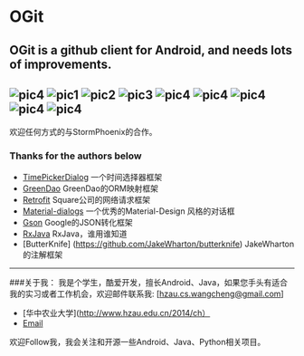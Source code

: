 OGit
===
OGit is a github client for Android, and needs lots of improvements.
---------------------
![pic4](https://github.com/StormPhoenix/OGit/raw/master/screenshot/device-2017-03-16-154618.png)
![pic1](https://github.com/StormPhoenix/OGit/raw/master/screenshot/device-2017-03-16-153852.png)
![pic2](https://github.com/StormPhoenix/OGit/raw/master/screenshot/device-2017-03-16-154201.png)
![pic3](https://github.com/StormPhoenix/OGit/raw/master/screenshot/device-2017-03-16-154438.png)
![pic4](https://github.com/StormPhoenix/OGit/raw/master/screenshot/device-2017-03-16-154450.png)
![pic4](https://github.com/StormPhoenix/OGit/raw/master/screenshot/device-2017-03-16-154509.png)
![pic4](https://github.com/StormPhoenix/OGit/raw/master/screenshot/device-2017-03-16-162708.png)
![pic4](https://github.com/StormPhoenix/OGit/raw/master/screenshot/device-2017-03-16-162757.png)
![pic4](https://github.com/StormPhoenix/OGit/raw/master/screenshot/device-2017-03-16-162829.png)
---------------------
欢迎任何方式的与StormPhoenix的合作。

### Thanks for the authors below

*	[TimePickerDialog](https://github.com/JZXiang/TimePickerDialog) 一个时间选择器框架
*	[GreenDao](https://github.com/greenrobot/greenDAO) GreenDao的ORM映射框架
* [Retrofit](https://github.com/square/retrofit) Square公司的网络请求框架
* [Material-dialogs](https://github.com/afollestad/material-dialogs) 一个优秀的Material-Design 风格的对话框
*	[Gson](https://github.com/google/gson) Google的JSON转化框架
* [RxJava](https://github.com/ReactiveX/RxJava) RxJava，谁用谁知道
* [ButterKnife] (https://github.com/JakeWharton/butterknife) JakeWharton的注解框架

-------


###关于我：
我是个学生，酷爱开发，擅长Android、Java，如果您手头有适合我的实习或者工作机会，欢迎邮件联系我:  [hzau.cs.wangcheng@gmail.com]

* [华中农业大学](http://www.hzau.edu.cn/2014/ch）
* [Email](hzau.cs.wangcheng@gmail.com)

欢迎Follow我，我会关注和开源一些Android、Java、Python相关项目。

